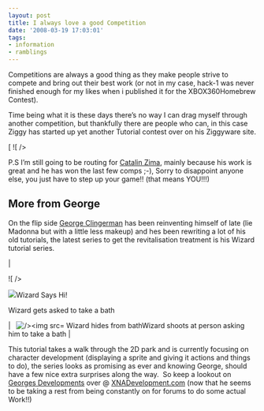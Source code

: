 ```yaml
---
layout: post
title: I always love a good Competition
date: '2008-03-19 17:03:01'
tags:
- information
- ramblings
---
```


Competitions are always a good thing as they make people strive to compete and bring out their best work (or not in my case, hack-1 was never finished enough for my likes when i published it for the XBOX360Homebrew Contest).

Time being what it is these days there’s no way I can drag myself through another competition, but thankfully there are people who can, in this case Ziggy has started up yet another Tutorial contest over on his Ziggyware site.

[ ![ /></a></p>
<p align=](http://www.ziggyware.com/ziggywareimages/contestlogo.png)This has always been hugely popular in the past and provided many excellent tutorials, feel free to also ](http://www.ziggyware.com/news.php?readmore=639 "Ziggyware Tutorial Contest")[browse through](http://www.ziggyware.com/articles.php) the results of the other contest, lots of good stuff for everyone from beginner to experienced XNA developers.

P.S I’m still going to be routing for [Catalin Zima](http://www.catalinzima.com/), mainly because his work is great and he has won the last few comps ;-), Sorry to disappoint anyone else, you just have to step up your game!! (that means YOU!!!)

## More from George

On the flip side [George Clingerman](http://geekswithblogs.net/clingermangw/Default.aspx) has been reinventing himself of late (lie Madonna but with a little less makeup) and hes been rewriting a lot of his old tutorials, the latest series to get the revitalisation treatment is his Wizard tutorial series.

| 

![ /></p>
<p><img src=](http://www.xnadevelopment.com/livewriter/XNADevelopment.comTheWizardPartOne2.0_8764/thewizard.png)

Wizard Says Hi!

Wizard gets asked to take a bath

 | &nbsp; ![/><img src=](http://www.xnadevelopment.com/livewriter/XNADevelopment.comTheWizardPartThree2.0_7491/thewizardducking.png)&nbsp;Wizard hides from bathWizard shoots at person asking him to take a bath |

This tutorial takes a walk through the 2D park and is currently focusing on character development (displaying a sprite and giving it actions and things to do), the series looks as promising as ever and knowing George, should have a few nice extra surprises along the way.&nbsp; So keep a lookout on [Georges Developments](http://geekswithblogs.net/clingermangw/Default.aspx) over @ [XNADevelopment.com](http://www.xnadevelopment.com/) (now that he seems to be taking a rest from being constantly on for forums to do some actual Work!!)

